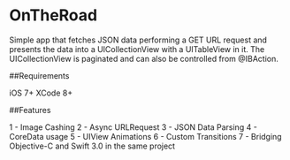 # OnTheRoad

Simple app that fetches JSON data performing a GET URL request and presents the data into a UICollectionView with a UITableView in it.
The UICollectionView is paginated and can also be controlled from @IBAction.

##Requirements

iOS 7+
XCode 8+

##Features

1 - Image Cashing
2 - Async URLRequest
3 - JSON Data Parsing
4 - CoreData usage
5 - UIView Animations
6 - Custom Transitions
7 - Bridging Objective-C and Swift 3.0 in the same project

